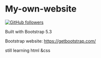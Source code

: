 # My-own-website

[![GitHub followers](https://img.shields.io/github/followers/samchen023?style=social)](https://github.com/samchen023)
 
Built with Bootstrap 5.3

Bootstrap website: https://getbootstrap.com/

still learning html &css


